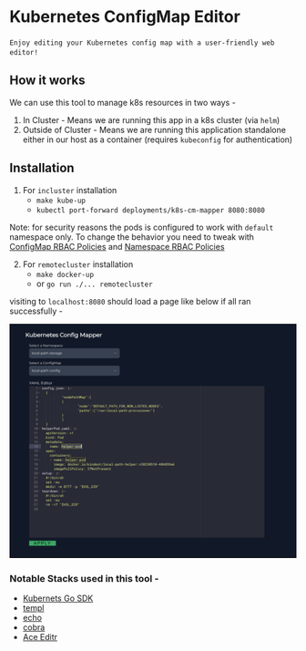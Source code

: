 # Kubernetes ConfigMap Editor
`Enjoy editing your Kubernetes config map with a user-friendly web editor!`

## How it works
We can use this tool to manage k8s resources in two ways -
1. In Cluster - Means we are running this app in a k8s cluster (via `helm`)
2. Outside of Cluster - Means we are running this application standalone either in our host as a container (requires `kubeconfig` for authentication)

## Installation

1. For `incluster` installation  
   - `make kube-up`
   - `kubectl port-forward deployments/k8s-cm-mapper 8080:8080`

Note: for security reasons the pods is configured to work with `default` namespace only. To change the behavior you need to tweak with [ConfigMap RBAC Policies](./helm/k8s-config-mapper/templates/cm-rbac.yaml) and [Namespace RBAC Policies](./helm/k8s-config-mapper/templates/ns-rbac.yaml)

2. For `remotecluster` installation
   - `make docker-up`
   - or `go run ./... remotecluster`

visiting to `localhost:8080` should load a page like below if all ran successfully -

![Kubernetes ConfigMap Editor - Home Page](./_examples/home_page.png "Kubernetes ConfigMap Editor")

### Notable Stacks used in this tool - 
- [Kubernets Go SDK](https://github.com/kubernetes/client-go)
- [templ](https://github.com/a-h/templ)
- [echo](https://github.com/labstack/echo)
- [cobra](https://github.com/spf13/cobra)
- [Ace Editr](https://ace.c9.io/)